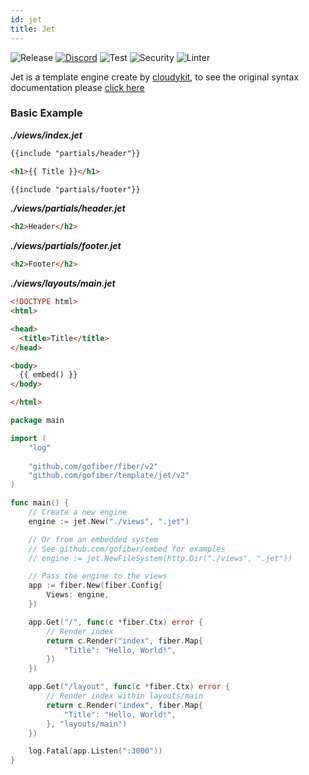 ```yaml
---
id: jet
title: Jet
---
```


![Release](https://img.shields.io/github/v/tag/gofiber/template?filter=django*)
[![Discord](https://img.shields.io/discord/704680098577514527?style=flat&label=%F0%9F%92%AC%20discord&color=00ACD7)](https://gofiber.io/discord)
![Test](https://github.com/gofiber/template/workflows/Tests/badge.svg)
![Security](https://github.com/gofiber/template/workflows/Security/badge.svg)
![Linter](https://github.com/gofiber/template/workflows/Linter/badge.svg)

Jet is a template engine create by [cloudykit](https://github.com/CloudyKit/jet), to see the original syntax documentation please [click here](https://github.com/CloudyKit/jet/wiki/3.-Jet-template-syntax)

### Basic Example

_**./views/index.jet**_
```html
{{include "partials/header"}}

<h1>{{ Title }}</h1>

{{include "partials/footer"}}
```
_**./views/partials/header.jet**_
```html
<h2>Header</h2>
```
_**./views/partials/footer.jet**_
```html
<h2>Footer</h2>
```
_**./views/layouts/main.jet**_
```html
<!DOCTYPE html>
<html>

<head>
  <title>Title</title>
</head>

<body>
  {{ embed() }}
</body>

</html>
```

```go
package main

import (
	"log"
	
	"github.com/gofiber/fiber/v2"
	"github.com/gofiber/template/jet/v2"
)

func main() {
	// Create a new engine
	engine := jet.New("./views", ".jet")

	// Or from an embedded system
	// See github.com/gofiber/embed for examples
	// engine := jet.NewFileSystem(http.Dir("./views", ".jet"))

	// Pass the engine to the views
	app := fiber.New(fiber.Config{
		Views: engine,
	})

	app.Get("/", func(c *fiber.Ctx) error {
		// Render index
		return c.Render("index", fiber.Map{
			"Title": "Hello, World!",
		})
	})

	app.Get("/layout", func(c *fiber.Ctx) error {
		// Render index within layouts/main
		return c.Render("index", fiber.Map{
			"Title": "Hello, World!",
		}, "layouts/main")
	})

	log.Fatal(app.Listen(":3000"))
}

```
